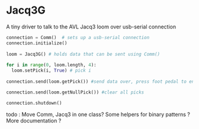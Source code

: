 # Jacq3G
A tiny driver to talk to the AVL Jacq3 loom over usb-serial connection

```python
connection = Comm()  # sets up a usb-serial connection
connection.initialize() 
 
loom = Jacq3G() # holds data that can be sent using Comm()
 
for i in range(0, loom.length, 4):
  loom.setPick(i, True) # pick i
 
connection.send(loom.getPick()) #send data over, press foot pedal to engage

connection.send(loom.getNullPick()) #clear all picks

connection.shutdown()
```

todo : Move Comm, Jacq3 in one class? Some helpers for binary patterns ? More documentation ?
 
